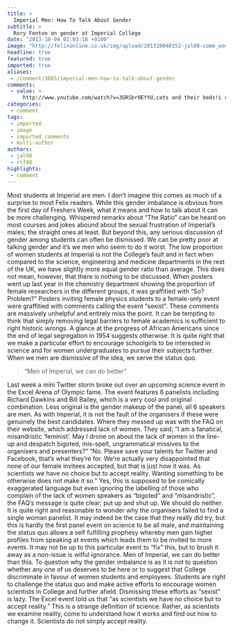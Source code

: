 ```yaml
---
title: >
  Imperial Men: How To Talk About Gender
subtitle: >
  Rory Fenton on gender at Imperial College
date: "2013-10-04 01:03:18 +0100"
image: "http://felixonline.co.uk/img/upload/201310040152-jal08-comm_womeninscience-copy.jpg"
headline: true
featured: true
imported: true
aliases:
 - /comment/3805/imperial-men-how-to-talk-about-gender
comments:
 - value: >
     http://www.youtube.com/watch?v=3GRSbr0EYYU,cats and their beds!i remebmer my Dad once spent ages (I don't remebmer quite why) making a bed for our cat... then got REALLY UPSET when she failed to sleep in it! she always had at least three on the go at any one time and rotated them...couldn't get the video to run (bloody connection) will have to come back for that laterhope everything's fine with you!,श्री राम शरणं समस्त जगातां रामं विना का गति:रामेण प्रतिहन्यते कलि मलं रामाय कार्यं नम: |रामात् त्रस्यति काल भीम बुजग: रामस्य सर्वं वशेरामे भक्ति: अखणटिता भवतु मे राम त्वमेव आश्रय: ஸ்b2ரி ராம ஸb2ரணம்b0 ஸமஸ்த ஜகாb3தாம்b0 ராமம்b0 விநா கா கb3தி:ரா
categories:
 - comment
tags:
 - imported
 - image
 - imported_comments
 - multi-author
authors:
 - jal08
 - rtf08
highlights:
 - comment
---
```


Most students at Imperial are men. I don’t imagine this comes as much of a surprise to most Felix readers. While this gender imbalance is obvious from the first day of Freshers Week, what it means and how to talk about it can be more challenging. Whispered remarks about “The Ratio” can be heard on most courses and jokes abound about the sexual frustration of Imperial’s males; the straight ones at least. But beyond this, any serious discussion of gender among students can often be dismissed. We can be pretty poor at talking gender and it’s we men who seem to do it worst.
 The low proportion of women students at Imperial is not the College’s fault and in fact when compared to the science, engineering and medicine departments in the rest of the UK, we have slightly more equal gender ratio than average. This does not mean, however, that there is nothing to be discussed. When posters went up last year in the chemistry department showing the proportion of female researchers in the different groups, it was graffitied with “So? Problem?” Posters inviting female physics students to a female-only event were graffitied with comments calling the event “sexist”. These comments are massively unhelpful and entirely miss the point. It can be tempting to think that simply removing legal barriers to female academics is sufficient to right historic wrongs. A glance at the progress of African Americans since the end of legal segregation in 1954 suggests otherwise. It is quite right that we make a particular effort to encourage schoolgirls to be interested in science and for women undergraduates to pursue their subjects further. When we men are dismissive of the idea, we serve the status quo.

> “Men of Imperial, we can do better”

Last week a mini Twitter storm broke out over an upcoming science event in the Excel Arena of Olympic fame. The event features 6 panelists including Richard Dawkins and Bill Bailey, which is a very cool and original combination. Less original is the gender makeup of the panel, all 6 speakers are men. As with Imperial, it is not the fault of the organisers if these were genuinely the best candidates. Where they messed up was with the FAQ on their website, which addressed lack of women. They said; “I am a fanatical, misandristic ‘feminist’. May I drone on about the lack of women in the line-up and despatch bigoted, mis-spelt, ungrammatical missives to the organisers and presenters?” “No. Please save your talents for Twitter and Facebook, that’s what they’re for. We’re actually very disappointed that none of our female invitees accepted, but that is just how it was. As scientists we have no choice but to accept reality. Wanting something to be otherwise does not make it so.”
 Yes, this is supposed to be comically exaggerated language but even ignoring the labelling of those who complain of the lack of women speakers as “bigoted” and “misandristic”, the FAQ’s message is quite clear; put up and shut up. We should do neither. It is quite right and reasonable to wonder why the organisers failed to find a single woman panelist. It may indeed be the case that they really did try, but this is hardly the first panel event on science to be all male, and maintaining the status quo allows a self fulfilling prophesy whereby men gain higher profiles from speaking at events which leads them to be invited to more events. It may not be up to this particular event to “fix” this, but to brush it away as a non-issue is wilful ignorance.
 Men of Imperial, we can do better than this. To question why the gender imbalance is as it is not to question whether any one of us deserves to be here or to suggest that College discriminate in favour of women students and employees. Students are right to challenge the status quo and make active efforts to encourage women scientists in College and further afield. Dismissing these efforts as “sexist” is lazy. The Excel event told us that “as scientists we have no choice but to accept reality.” This is a strange definition of science. Rather, as scientists we examine reality, come to understand how it works and find out how to change it. Scientists do not simply accept reality.
